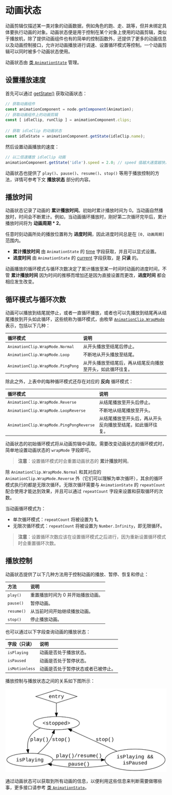 # 动画状态

动画剪辑仅描述某一类对象的动画数据，例如角色的跑、走、跳等，但并未绑定具体要执行动画的对象。动画状态便是用于控制在某个对象上使用的动画剪辑，类似于播放机，除了提供动画组件也有的简单的控制函数外，还提供了更多的动画信息以及动画控制接口，允许对动画播放进行调速、设置循环模式等控制。一个动画剪辑可以同时被多个动画状态使用。

动画状态由 [类 `AnimationState`](%__APIDOC__%/zh/class/AnimationState) 管理。

## 设置播放速度

首先可以通过 [getState()](%__APIDOC__%/zh/class/Animation?id=getState) 获取动画状态：

```ts
// 获取动画组件
const animationComponent = node.getComponent(Animation);
// 获取动画组件上的动画剪辑
const [ idleClip, runClip ] = animationComponent.clips;

// 获取 idleClip 的动画状态
const idleState = animationComponent.getState(idleClip.name);
```

然后设置动画播放的速度：

```ts
// 以二倍速播放 idleClip 动画
animationComponent.getState('idle').speed = 2.0; // speed 值越大速度越快，值越小则速度越慢
```

动画状态也提供了 `play()`、`pause()`、`resume()`、`stop()` 等用于播放控制的方法，详情可参考下文 **播放状态** 部分的内容。

## 播放时间

动画状态记录了动画的 **累计播放时间**。初始时累计播放时间为 0。当动画自然播放时，时间会不断累计。例如，当动画循环播放时，刚好第二次循环完毕后，累计播放时间将为 **动画周期 * 2**。

任意时刻动画所处的播放位置称为 **进度时间**，因此进度时间总是在 `[0, 动画周期]` 范围内。

- **累计播放时间** 由 `AnimationState` 的 [time](%__APIDOC__%/zh/class/AnimationState?id=time) 字段获取，并且可以显式设置。
- **进度时间** 由 `AnimationState` 的 [current](%__APIDOC__%/zh/class/AnimationState?id=wrapMode) 字段获取，是 **只读** 的。

动画播放的循环模式与循环次数决定了累计播放至某一时间时动画的进度时间，不管 **累计播放时间** 因为时间的推移而增加还是因为直接设置而更改，**进度时间** 都会相应发生改变。

## 循环模式与循环次数

动画可以播放到结尾就停止，或者一直循环播放，或者也可以先播放到结尾再从结尾播放到开头如此循环，这些统称为循环模式，由枚举 [`AnimationClip.WrapMode`](%__APIDOC__%/zh/class/AnimationClip?id=wrapMode) 表示，包括以下几种：

| 循环模式 | 说明 |
| :--- | :--- |
| `AnimationClip.WrapMode.Normal`  | 从开头播放至结尾后停止。 |
| `AnimationClip.WrapMode.Loop`    | 不断地从开头播放至结尾。 |
| `AnimationClip.WrapMode.PingPong` | 从开头播放至结尾后，再从结尾反向播放至开头，如此循环往复。 |

除此之外，上表中的每种循环模式还存在对应的 **反向** 循环模式：

| 循环模式 | 说明 |
| :--- | :--- |
| `AnimationClip.WrapMode.Reverse`  | 从结尾播放至开头后停止。 |
| `AnimationClip.WrapMode.LoopReverse`    | 不断地从结尾播放至开头。 |
| `AnimationClip.WrapMode.PingPongReverse` | 从结尾播放至开头后，再从开头反向播放至结尾，如此循环往复。 |

动画状态的初始循环模式将从动画剪辑中读取。需要改变动画状态的循环模式时，简单地设置动画状态的 `wrapMode` 字段即可。

> **注意**：设置循环模式时会重置动画状态的 **累计播放时间**。

除 `AnimationClip.WrapMode.Normal` 和其对应的 `AnimationClip.WrapMode.Reverse` 外（它们可以理解为单次循环），其余的循环模式执行的都是无限次循环。无限次循环需要与 `AnimationState` 的 `repeatCount` 配合使用才能达到效果，并且可以通过 `repeatCount` 字段来设置和获取循环的次数。

当动画循环模式为：
- 单次循环模式：`repeatCount` 将被设置为 **1**。
- 无限次循环模式：`repeatCount` 将被设置为 `Number.Infinity`，即无限循环。

> **注意**：设置循环次数应该在设置循环模式之后进行，因为重新设置循环模式时会重置循环次数。

## 播放控制

动画状态提供了以下几种方法用于控制动画的播放、暂停、恢复和停止：

| 方法 | 说明 |
| :--- | :--- |
| `play()`  | 重置播放时间为 0 并开始播放动画。 |
| `pause()`    | 暂停动画。 |
| `resume()` | 从当前时间开始继续播放动画。 |
| `stop()` | 停止播放动画。 |

也可以通过以下字段查询动画的播放状态：

| 字段（只读） | 说明 |
| :--- | :--- |
| `isPlaying`  | 动画是否处于播放状态。 |
| `isPaused`    | 动画是否处于暂停状态。 |
| `isMotionless` | 动画是否处于暂停状态或者已被停止。 |

播放控制与播放状态之间的关系如下图所示：

![Playback control](./animation-state/playback-control.svg)

通过动画状态可以获取到所有动画的信息，以便利用这些信息来判断需要做哪些事，更多接口请参考 [类 `AnimationState`](%__APIDOC__%/zh/class/AnimationState)。

